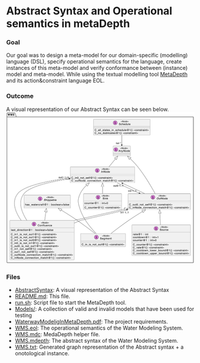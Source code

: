# Abstract Syntax and Operational semantics in metaDepth

### Goal
Our goal was to design a meta-model for our domain-specific
(modelling) language (DSL), specify operational semantics for the language, create instances of this meta-model and verify conformance between (instance) model and meta-model. While using the textual modelling tool [MetaDepth](http://metadepth.org) and its action&constraint language EOL.

### Outcome
A visual representation of our Abstract Syntax can be seen below.
![A visual representation of our Abstract Syntax](/AbstractSyntaxAndOperationalSemantics/AbstractSyntax.png)


### Files
- [AbstractSyntax](/AbstractSyntaxAndOperationalSemantics/AbstractSyntax.png): A visual representation of the Abstract Syntax
- [README.md](/AbstractSyntaxAndOperationalSemantics/README.md): This file.
- [run.sh](/AbstractSyntaxAndOperationalSemantics/run.sh): Script file to start the MetaDepth tool.
- [Models/](/AbstractSyntaxAndOperationalSemantics/Models): A collection of valid and invalid models that have been used for testing
- [WaterwayModeligInMetaDepth.pdf](/AbstractSyntaxAndOperationalSemantics/WaterwayModeligInMetaDepth.pdf): The project requirements.
- [WMS.eol](/AbstractSyntaxAndOperationalSemantics/WMS.eol): The operational semantics of the Water Modeling System.
- [WMS.mdc](/AbstractSyntaxAndOperationalSemantics/WMS.mdc): MedaDepth helper file.
- [WMS.mdepth](/AbstractSyntaxAndOperationalSemantics/WMS.mdepth): The abstract syntax of the Water Modeling System.
- [WMS.txt](/AbstractSyntaxAndOperationalSemantics/WMS.txt): Generated graph representation of the Abstract syntax + a onotological instance.